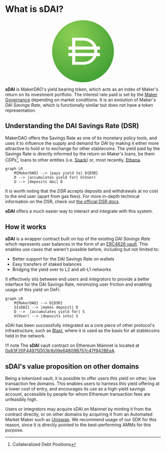 # What is sDAI?

<center>
    <!-- inline sDAI logo svg -->
    <svg width="200" height="200" viewBox="0 0 600 600" fill="none" xmlns="http://www.w3.org/2000/svg">
        <g clip-path="url(#clip0_11487_104319)">
            <path d="M300 600C465.685 600 600 465.685 600 300C600 134.315 465.685 0 300 0C134.315 0 0 134.315 0 300C0 465.685 134.315 600 300 600Z" fill="url(#paint0_radial_11487_104319)"/>
            <path d="M464.422 254.277H431.496C413.442 203.989 364.676 169.472 300.484 169.472H194.789V254.208H158.059V284.644H194.789V316.532H158.059V346.968H194.789V430.736H300.415C363.915 430.736 412.267 396.565 430.874 346.968H464.422V316.532H438.275C438.898 311.137 439.313 305.603 439.313 300.069V299.308C439.313 294.328 439.036 289.417 438.552 284.644H464.561V254.208L464.422 254.277ZM224.395 196.588H300.484C347.66 196.588 382.661 219.76 398.847 254.208H224.395V196.588ZM300.484 403.343H224.395V346.899H398.64C382.384 380.724 347.452 403.343 300.484 403.343ZM408.739 300.761C408.739 306.156 408.393 311.414 407.632 316.463H224.395V284.575H407.701C408.324 289.555 408.739 294.743 408.739 300V300.761Z" fill="white"/>
        </g>
        <defs>
        <radialGradient id="paint0_radial_11487_104319" cx="0" cy="0" r="1" gradientUnits="userSpaceOnUse" gradientTransform="translate(196 143.5) rotate(54.1675) scale(497.082)">
            <stop stop-color="#8DD053"/>
            <stop offset="1" stop-color="#41A035"/>
        </radialGradient>
        <clipPath id="clip0_11487_104319">
            <rect width="600" height="600" fill="white"/>
        </clipPath>
        </defs>
    </svg>
</center>

**sDAI** is MakerDAO's yield bearing token, which acts as an index of Maker's return on its investment portfolio. The interest rate paid is set by the [Maker Governance](https://vote.makerdao.com) depending on market conditions. It is an evolution of Maker's _DAI Savings Rate_, which is functionally similar but does not have a token representation.

## Understanding the DAI Savings Rate (DSR)

MakerDAO offers the Savings Rate as one of its monetary policy tools, and uses it to influence the supply and demand for _DAI_ by making it either more attractive to hold or to exchange for other stablecoins. The yield paid by the Savings Rate is directly informed by the return on Maker's loans, be them _CDPs_[^1], loans to other entities (i.e. [Spark](https://spark.fi)) or, most recently, [Ethena](https://ethena.fi).

```mermaid
graph LR
    M{MakerDAO} --> |pays yield to| D{DSR}
    D --> |accumulates yield for| U(User)
    U --> |deposits dai| D
```

It is worth noting that the _DSR_ accepts deposits and withdrawals at no cost to the end user (apart from gas fees). For more in-depth technical information on the DSR, check out [the official DSR docs](https://docs.makerdao.com/smart-contract-modules/rates-module/pot-detailed-documentation).

**sDAI** offers a much easier way to interact and integrate with this system.

## How it works

**sDAI** is a wrapper contract built on top of the existing _DAI Savings Rate_ which represents user balances in the form of an [ERC4626 vault](https://eips.ethereum.org/EIPS/eip-4626). This enables use cases that weren't possible before, including but not limited to:

- Better support for the DAI Savings Rate on wallets
- Easy transfers of staked balances
- Bridging the yield over to L2 and alt-L1 networks

It effectively sits between end users and integrators to provide a better interface for the DAI Savings Rate, minimizing user friction and enabling usage of this yield on DeFi.

```mermaid
graph LR
    M{MakerDAO} --> D{DSR}
    S{sDAI} --> |makes deposit| D
    D -->  |accumulates yield for| S
    U(User) --> |deposits into| S
```

sDAI has been successfully integrated as a core piece of other protocol's infrastructure, such as [Blast](), where it is used as the basis for all stablecoins held in the network.

!!! note
    The **sDAI** vault contract on Ethereum Mainnet is located at [0x83F20F44975D03b1b09e64809B757c47f942BEeA](https://etherscan.io/token/0x83F20F44975D03b1b09e64809B757c47f942BEeA).

## sDAI's value proposition on other domains

Being a tokenized vault, it is possible to offer users this yield on other, low transaction fee domains. This enables users to harness this yield offering at a lower cost of entry, and encourages its use as a high-yield savings account, accessible by people for whom Ethereum transaction fees are unfeasibly high.

Users or integrators may acquire sDAI on Mainnet by minting it from the contract directly, or on other domains by acquiring it from an Automated Market Maker such as [Uniswap](https://uniswap.org). We recommend usage of our SDK for this reason, since it is directly pointed to the best-performing AMMs for this purpose.

[^1]: Collateralized Debt Positions
